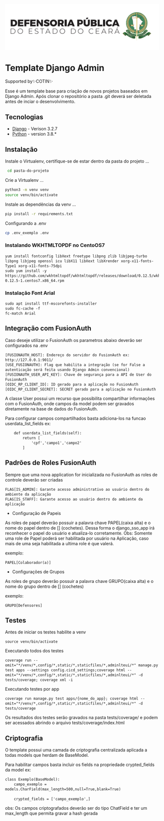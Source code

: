 ![Alt text](/static/logo-vertical-novo-modelo.png)
# Template Django Admin
Supported by✨COTIN✨

Esse é um template base para criação de novos projetos baseados em Django Admin. Após clonar o repositório a pasta .git deverá ser deletada antes de inciar o desenvolvimento.
## Tecnologias

- [Django](https://www.djangoproject.com/) - Verison 3.2.7
- [Python](https://www.python.org/) - version 3.8.*



## Instalação
Instale o Virtualenv, certifique-se de estar dentro da pasta do projeto ...
```sh
 cd pasta-do-projeto
 ```

Crie a Virtualenv ...
```sh
python3 -m venv venv
source venv/bin/activate
```

Instale as dependências da venv ...
```sh
pip install -r requirements.txt
```

Configurando a .env
```sh
cp .env_exemplo .env
```

### Instalando WKHTMLTOPDF no CentoOS7

```
yum install fontconfig libXext freetype libpng zlib libjpeg-turbo libpng libjpeg openssl icu libX11 libXext libXrender xorg-x11-fonts-Type1 xorg-x11-fonts-75dpi
sudo yum install -y https://github.com/wkhtmltopdf/wkhtmltopdf/releases/download/0.12.5/wkhtmltox-0.12.5-1.centos7.x86_64.rpm
```

### Instalação Font Arial
```
sudo apt install ttf-mscorefonts-installer
sudo fc-cache -f
fc-match Arial

```

## Integração com FusionAuth

Caso deseje utilizar o FusionAuth os parametros abaixo deverão ser configurados na .env
```
[FUSIONAUTH_HOST]: Endereço do servidor do FusionAuth ex: http://127.0.0.1:9011/
[USE_FUSIONAUTH]: Flag que habilita a integração (se for False a autenticação será feita usando Django Admin convencional)
[FUSIONAUTH_USER_API_KEY]: Chave de segurança para a API de User do FusionAuth
[OIDC_RP_CLIENT_ID]: ID gerado para a aplicação no FusionAuth
[OIDC_RP_CLIENT_SECRET]: SECRET gerado para a aplicação no FusionAuth
```

A classe User possui um recurso que possibilita compartilhar informações com o FusionAuth, onde campos da model podem ser gravados diretamente na base de dados do FusionAuth.

Para configurar campos compartilhados basta adiciona-los na funcao userdata_list_fields
ex:
```
    def userdata_list_fields(self):
        return [
            'cpf','campo1','campo2'
        ]
```
## Padrões de Roles FusionAuth
Sempre que uma nova application for inicializada no FusionAuth as roles de controle deverão ser criadas
```
FLAG[IS_ADMIN]: Garante acesso administrativo ao usuário dentro do ambiente da aplicação
FLAG[IS_STAFF]: Garante acesso ao usuário dentro do ambiente da aplicação
```

- Configuração de Papeis

As roles de papel deverão possuir a palavra chave PAPEL(caixa alta) e o nome do papel dentro de [] (cochetes). Dessa forma o django_sso_app irá reconhecer o papel do usuário e atualiza-lo corretamente. 
Obs: Somente uma role de Papel poderá ser habilitada por usuário na Aplicação, caso mais de uma seja habilitada a ultima role é que valerá.

exemplo:
```
PAPEL[Colaborador(a)]
```

- Configurações de Grupos

As roles de grupo deverão possuir a palavra chave GRUPO(caixa alta) e o nome do grupo dentro de [] (cochetes)

exemplo:
```
GRUPO[Defensores]
```

## Testes
Antes de iniciar os testes habilite a venv
```
source venv/bin/activate
```
Executando todos dos testes

```
coverage run --omit="*/venv/*,config/*,static/*,staticfiles/*,adminlteui/*" manage.py test apps --settings config.cicd_settings;coverage html --omit="*/venv/*,config/*,static/*,staticfiles/*,adminlteui/*" -d tests/coverage; coverage xml -i
```

Executando testes por app

```
coverage run manage.py test apps/{nome_do_app}; coverage html --omit="*/venv/*,config/*,static/*,staticfiles/*,adminlteui/*" -d tests/coverage
```

Os resultados dos testes serão gravados na pasta tests/coverage/ e podem ser acessados abrindo o arquivo tests/coverage/index.html

## Criptografia
O template possui uma camada de criptografia centralizada aplicada a todas models que herdam de BaseModel. 

Para habilitar campos basta incluir os fields na propriedade crypted_fields da model
ex:

```
class Exemplo(BaseModel):
    campo_exemplo = models.CharField(max_length=500,null=True,blank=True)

    crypted_fields = ['campo_exemplo',]
```

obs: Os campos criptografados deverão ser do tipo ChatField e ter um max_length que permita gravar a hash gerada